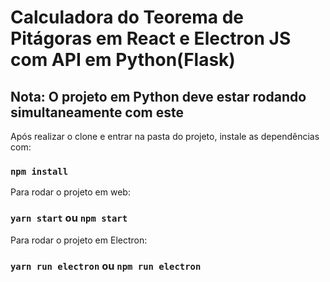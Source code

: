 # Calculadora do Teorema de Pitágoras em React e Electron JS com API em Python(Flask)

## Nota: O projeto em Python deve estar rodando simultaneamente com este



Após realizar o clone e entrar na pasta do projeto, instale as dependências com:

### `npm install`

Para rodar o projeto em web:

### `yarn start` ou `npm start`

Para rodar o projeto em Electron:

### `yarn run electron` ou `npm run electron`


